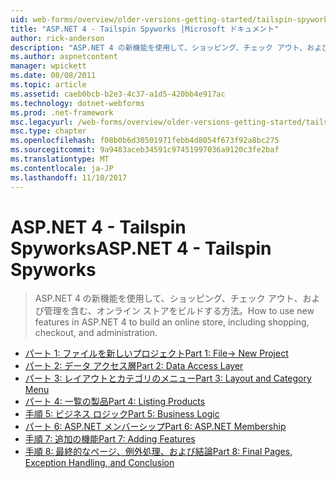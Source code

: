 ```yaml
---
uid: web-forms/overview/older-versions-getting-started/tailspin-spyworks/index
title: "ASP.NET 4 - Tailspin Spyworks |Microsoft ドキュメント"
author: rick-anderson
description: "ASP.NET 4 の新機能を使用して、ショッピング、チェック アウト、および管理を含む、オンライン ストアをビルドする方法。"
ms.author: aspnetcontent
manager: wpickett
ms.date: 08/08/2011
ms.topic: article
ms.assetid: caeb0bcb-b2e3-4c37-a1d5-420bb4e917ac
ms.technology: dotnet-webforms
ms.prod: .net-framework
msc.legacyurl: /web-forms/overview/older-versions-getting-started/tailspin-spyworks
msc.type: chapter
ms.openlocfilehash: f08b0b6d30501971febb4d8054f673f92a8bc275
ms.sourcegitcommit: 9a9483aceb34591c97451997036a9120c3fe2baf
ms.translationtype: MT
ms.contentlocale: ja-JP
ms.lasthandoff: 11/10/2017
---
```

<a name="aspnet-4---tailspin-spyworks"></a><span data-ttu-id="f71fd-103">ASP.NET 4 - Tailspin Spyworks</span><span class="sxs-lookup"><span data-stu-id="f71fd-103">ASP.NET 4 - Tailspin Spyworks</span></span>
====================
> <span data-ttu-id="f71fd-104">ASP.NET 4 の新機能を使用して、ショッピング、チェック アウト、および管理を含む、オンライン ストアをビルドする方法。</span><span class="sxs-lookup"><span data-stu-id="f71fd-104">How to use new features in ASP.NET 4 to build an online store, including shopping, checkout, and administration.</span></span>


- [<span data-ttu-id="f71fd-105">パート 1: ファイルを新しいプロジェクト</span><span class="sxs-lookup"><span data-stu-id="f71fd-105">Part 1: File-> New Project</span></span>](tailspin-spyworks-part-1.md)
- [<span data-ttu-id="f71fd-106">パート 2: データ アクセス層</span><span class="sxs-lookup"><span data-stu-id="f71fd-106">Part 2: Data Access Layer</span></span>](tailspin-spyworks-part-2.md)
- [<span data-ttu-id="f71fd-107">パート 3: レイアウトとカテゴリのメニュー</span><span class="sxs-lookup"><span data-stu-id="f71fd-107">Part 3: Layout and Category Menu</span></span>](tailspin-spyworks-part-3.md)
- [<span data-ttu-id="f71fd-108">パート 4: 一覧の製品</span><span class="sxs-lookup"><span data-stu-id="f71fd-108">Part 4: Listing Products</span></span>](tailspin-spyworks-part-4.md)
- [<span data-ttu-id="f71fd-109">手順 5: ビジネス ロジック</span><span class="sxs-lookup"><span data-stu-id="f71fd-109">Part 5: Business Logic</span></span>](tailspin-spyworks-part-5.md)
- [<span data-ttu-id="f71fd-110">パート 6: ASP.NET メンバーシップ</span><span class="sxs-lookup"><span data-stu-id="f71fd-110">Part 6: ASP.NET Membership</span></span>](tailspin-spyworks-part-6.md)
- [<span data-ttu-id="f71fd-111">手順 7: 追加の機能</span><span class="sxs-lookup"><span data-stu-id="f71fd-111">Part 7: Adding Features</span></span>](tailspin-spyworks-part-7.md)
- [<span data-ttu-id="f71fd-112">手順 8: 最終的なページ、例外処理、および結論</span><span class="sxs-lookup"><span data-stu-id="f71fd-112">Part 8: Final Pages, Exception Handling, and Conclusion</span></span>](tailspin-spyworks-part-8.md)
